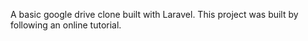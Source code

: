 A basic google drive clone built with Laravel. This project was built by following an online tutorial.
